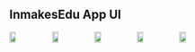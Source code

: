 ## InmakesEdu App UI 

<div style="display: flex;flex-direction:'row';">
<img src="https://user-images.githubusercontent.com/81835507/203560989-f5bbc804-7331-40a1-8742-2aa843a37cb0.jpg" width=15% height=15%>
<img src="https://user-images.githubusercontent.com/81835507/203561019-a32ccb3a-a993-4a45-b272-d7a984b0f7dd.jpg" width=15% height=15%>
<img src="https://user-images.githubusercontent.com/81835507/203561055-d59572d2-7a30-42a8-acb7-ce163371285c.jpg" width=15% height=15%>
<img src="https://user-images.githubusercontent.com/81835507/203561076-70500575-7593-440f-bf5f-35f99ffdceda.jpg" width=15% height=15%>
<img src="https://user-images.githubusercontent.com/81835507/203561084-0f03c09d-dc0b-474c-b388-b069e2218861.jpg" width=15% height=15%>
</div>
